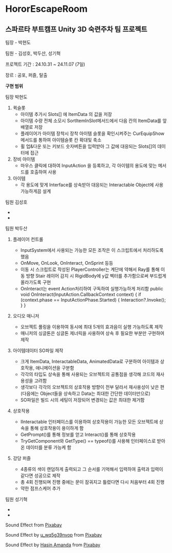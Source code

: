 # HororEscapeRoom

스파르타 부트캠프 Unity 3D 숙련주차 팀 프로젝트
-

팀장 - 박현도

팀원 - 김성호, 박두산, 성기혁

프로젝트 기간 : 24.10.31 ~ 24.11.07 (7일)

장르 : 공포, 퍼즐, 탈출

**구현 범위**

팀장 박현도

1. 퀵슬롯
      - 아이템 추가시 Slots[] 에 ItemData 의 값을 저장
      - 아이템 수량 전체 소모시 SortItemInSlot메서드에서 다음 칸의 ItemData를 앞배열로 저장
      - 플레이어가 아이템 장착시 장착 아이템 슬롯을 확인시켜주는 CurEquipShow 메서드를 통하여 아이템슬롯 칸 확대및 축소
      - 휠 업&다운 또는 키보드 숫자버튼을 입력받아 그 값에 대응되는 Slots[]의 데이터에 접근
2. 장비 아이템
      - 마우스 클릭에 대하여 InputAction 을 등록하고, 각 아이템의 용도에 맞는 메서드를 호출하여 사용
4. 아이템
      - 각 용도에 맞게 Interface를 상속받아 대응되는 Interactable Object에 사용가능하게끔 설계
        
팀원 김성호

-
-

팀원 박두산

1. 플레이어 컨트롤
   - InputSystem에서 사용되는 가능한 모든 조작은 이 스크립트에서 처리하도록 했음
   - OnMove, OnLook, OnInteract, OnSprint 등등
   - 이동 시 스크립트로 작성된 PlayerController는 계단에 약해서 Ray를 통해 이동 방향 Stair 레이어 감지 시
     RigidBody에 y값 벡터를 추가함으로써 부드럽게 올라가도록 구현
   - OnInteract는 event Action처리하여 구독하여 실행가능하게 처리함
     public void OnInteract(InputAction.CallbackContext context)
     {
       if (context.phase == InputActionPhase.Started)
       {
          Interaction?.Invoke();
       }
     }
     
2. 오디오 매니저
   -  오브젝트 풀링을 이용하여 동시에 최대 5개의 효과음이 실행 가능하도록 제작
   -  매니저의 싱글톤은 싱글톤 제너릭을 사용하여 상속 후 필요한 부분만 구현하여 제작

3. 아이템데이터 SO파일 제작
   - 크게 ItemData, InteractableData, AnimatedData로 구분하여 아이템과 상호작용, 애니메이션을 구분함
   - 각각의 타입도 상속을 통해 사용되는 오브젝트의 공통점을 생각해 코드의 재사용성을 고려함
   - 생각보다 각각의 오브젝트의 상호작용 방향이 전부 달라서 재사용성이 낮은 편 (다음에는 Object들을 상속하고 Data는 최대한 간단한 데이터만으로)
   - SO파일은 빌드 시의 세팅이 저장되어 변경되는 값은 최대한 제거함

4. 상호작용
   - IInteractable 인터페이스를 이용하여 상호작용이 가능한 모든 오브젝트에 상속을 통해 상호작용이 용이하게 함
   - GetPrompt()를 통해 정보를 얻고 Interact()를 통해 상호작용
   - TryGetComponent와 GetType() == typeof()를 사용해 인터페이스로 받아온 데이터를 분류 가능케 함

5. 강당 퍼즐
   - 4종류의 색이 랜덤하게 출력되고 그 순서를 기억해서 입력하여 출력과 입력이 같다면 성공으로 제작
   - 총 4회 진행되며 진행 중에는 문이 잠궈지고 틀렸다면 다시 처음부터 4회 진행
   - 약한 점프스케어 추가
  

팀원 성기혁

-
-



























 
Sound Effect from <a href="https://pixabay.com/?utm_source=link-attribution&utm_medium=referral&utm_campaign=music&utm_content=47561">Pixabay</a>

Sound Effect by <a href="https://pixabay.com/users/u_wq5g39nvop-29650515/?utm_source=link-attribution&utm_medium=referral&utm_campaign=music&utm_content=252488">u_wq5g39nvop</a> from <a href="https://pixabay.com/sound-effects//?utm_source=link-attribution&utm_medium=referral&utm_campaign=music&utm_content=252488">Pixabay</a>

Sound Effect by <a href="https://pixabay.com/users/hasin2004-46173687/?utm_source=link-attribution&utm_medium=referral&utm_campaign=music&utm_content=247415">Hasin Amanda</a> from <a href="https://pixabay.com/sound-effects//?utm_source=link-attribution&utm_medium=referral&utm_campaign=music&utm_content=247415">Pixabay</a>
